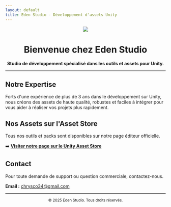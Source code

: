 ```yaml
---
layout: default
title: Eden Studio - Développement d'assets Unity
---
```


<p align="center">
  <img src="https://image.noelshack.com/fichiers/2025/33/4/1755181742-gemini-generated-image-9s6f9f9s6f9f9s6f.png">
</p>

<h1 align="center">Bienvenue chez Eden Studio</h1>

<p align="center">
  <strong>Studio de développement spécialisé dans les outils et assets pour Unity.</strong>
</p>

---

## Notre Expertise

Forts d'une expérience de plus de 3 ans dans le développement sur Unity, nous créons des assets de haute qualité, robustes et faciles à intégrer pour vous aider à réaliser vos projets plus rapidement.

## Nos Assets sur l'Asset Store

Tous nos outils et packs sont disponibles sur notre page éditeur officielle.

➡️ **[Visiter notre page sur le Unity Asset Store](https://assetstore.unity.com/publishers/121384?preview=1)**


## Contact

Pour toute demande de support ou question commerciale, contactez-nous.

**Email :** [chrysco34@gmail.com](mailto:chrysco34@gmail.com)

---

<p align="center">
  <small>&copy; 2025 Eden Studio. Tous droits réservés.</small>
</p>
